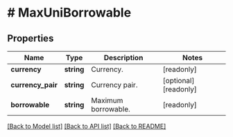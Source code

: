 # # MaxUniBorrowable

## Properties

Name | Type | Description | Notes
------------ | ------------- | ------------- | -------------
**currency** | **string** | Currency. | [readonly] 
**currency_pair** | **string** | Currency pair. | [optional] [readonly] 
**borrowable** | **string** | Maximum borrowable. | [readonly] 

[[Back to Model list]](../../README.md#documentation-for-models) [[Back to API list]](../../README.md#documentation-for-api-endpoints) [[Back to README]](../../README.md)
